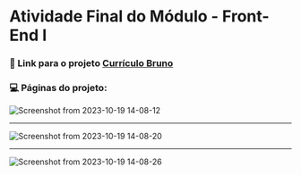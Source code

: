 # Atividade Final do Módulo - Front-End I

### 🚀 Link para o projeto [Currículo Bruno](https://bruno.juwer.com.br)



### 💻 Páginas do projeto:

![Screenshot from 2023-10-19 14-08-12](https://github.com/brunojuwer/curriculo-bruno/assets/60712131/5981600f-b0cc-4851-9db0-6d3360cdf25a)

---

![Screenshot from 2023-10-19 14-08-20](https://github.com/brunojuwer/curriculo-bruno/assets/60712131/8a723d15-1ac9-4737-bd67-80d1d3b044b7)

---

![Screenshot from 2023-10-19 14-08-26](https://github.com/brunojuwer/curriculo-bruno/assets/60712131/e79096d5-da27-4d6b-bf69-1a472b920db1)
